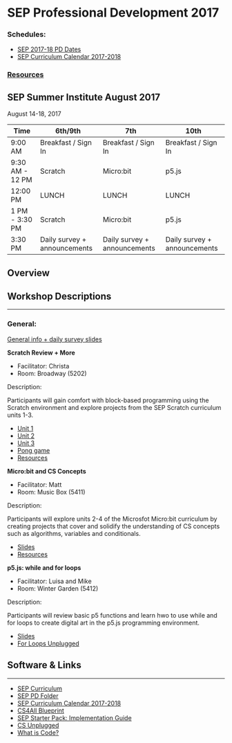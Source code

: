# SEP Professional Development 2017

### Schedules:
* [SEP 2017-18 PD Dates](https://drive.google.com/open?id=0B3omYkYPfQ0yWXpHRlNla2NMM1U)
* [SEP Curriculum Calendar 2017-2018](https://drive.google.com/open?id=1tnvlHdIT_-7ACauHstNih9gdVIMJRoN4MNj_qMnnzM4)

### [Resources](#links)

## SEP Summer Institute August 2017
August 14-18, 2017

| Time | 6th/9th | 7th | 10th
| -----|-------| ------- | --------| 
| 9:00 AM |Breakfast / Sign In|Breakfast / Sign In|Breakfast / Sign In
9:30 AM - 12 PM | Scratch | Micro:bit | p5.js
12:00 PM |LUNCH|LUNCH|LUNCH
1 PM - 3:30 PM | Scratch | Micro:bit | p5.js
3:30 PM | Daily survey + announcements|Daily survey + announcements|Daily survey + announcements

## Overview

## Workshop Descriptions
***
###  General:
[General info + daily survey slides]()

**Scratch Review + More**
* Facilitator: Christa
* Room: Broadway (5202)

Description:

Participants will gain comfort with block-based programming using the Scratch environment and explore projects from the SEP Scratch curriculum units 1-3.

* [Unit 1](https://docs.google.com/presentation/d/1Qn2r7VvTnM8vs1LqFdHB7NbUUGvDFjt8FtzHVgEPXfo/edit?usp=sharing)
* [Unit 2](https://drive.google.com/open?id=1mNSt0q8b0nHPpNr7-YqdFzhatoPzUhDtvmm3E9uXbno)
* [Unit 3](https://drive.google.com/open?id=19tc78UFO0IqP65-hBOUBQtzKr879rCMKU2grwa4MSsg)
* [Pong game](https://drive.google.com/open?id=1S7Mml_QtxCd7Cxb3PSzoe1WIkHhe5_koD3nCV79O_UU)
* [Resources](https://drive.google.com/drive/folders/0B8ZcjuRP1lu5SGxNaE8zM0xwM2M?usp=sharing)

**Micro:bit and CS Concepts**
* Facilitator: Matt
* Room: Music Box (5411)

Description:

Participants will explore units 2-4 of the Microsfot Micro:bit curriculum by creating projects that cover and solidify the understanding of CS concepts such as algorithms, variables and conditionals. 

* [Slides](https://docs.google.com/presentation/d/1O8dBGBTXjkjfqgGVzuQAv33w5DAyVmVFh0Od6zDYTTw/edit?usp=sharing)
* [Resources]()

**p5.js: while and for loops**
* Facilitator: Luisa and Mike
* Room: Winter Garden (5412)

Description:

Participants will review basic p5 functions and learn hwo to use while and for loops to create digital art in the p5.js programming environment.

* [Slides](https://docs.google.com/presentation/d/1bo7ozwxXST7oMrApftf1jUC6CH5PuqizKDa-FhavQYw/edit?usp=sharing)
* [For Loops Unplugged](https://drive.google.com/open?id=0B3omYkYPfQ0yOFJkcE5UY2dMeXc)

## <a name="links">Software & Links</a>
***

*   [SEP Curriculum](https://drive.google.com/open?id=0B8D2ft9M8qQCamQwZGpJMEU2TEk)
* [SEP PD Folder](https://drive.google.com/open?id=0B8D2ft9M8qQCYXY2V3VndWNob0E)
*   [SEP Curriculum Calendar 2017-2018](https://drive.google.com/open?id=1tnvlHdIT_-7ACauHstNih9gdVIMJRoN4MNj_qMnnzM4)
*   [CS4All Blueprint](http://blueprint.cs4all.nyc/)
*   [SEP Starter Pack: Implementation Guide](https://drive.google.com/a/strongschools.nyc/file/d/0B1tN9SuyE6fxOHJOZkxsYURPRHc/view)
*   [CS Unplugged](http://csunplugged.org/)
*   [What is Code?](https://www.bloomberg.com/graphics/2015-paul-ford-what-is-code/)


